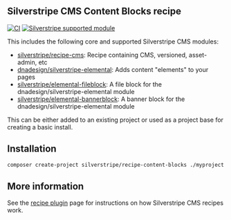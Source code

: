 ## Silverstripe CMS Content Blocks recipe

[![CI](https://github.com/silverstripe/recipe-content-blocks/actions/workflows/ci.yml/badge.svg)](https://github.com/silverstripe/recipe-content-blocks/actions/workflows/ci.yml)
[![Silverstripe supported module](https://img.shields.io/badge/silverstripe-supported-0071C4.svg)](https://www.silverstripe.org/software/addons/silverstripe-commercially-supported-module-list/)

This includes the following core and supported Silverstripe CMS modules:

 * [silverstripe/recipe-cms](https://github.com/silverstripe/recipe-cms): Recipe containing CMS, versioned, asset-admin, etc
 * [dnadesign/silverstripe-elemental](https://github.com/dnadesign/silverstripe-elemental): Adds content "elements" to
   your pages
 * [silverstripe/elemental-fileblock](https://github.com/silverstripe/silverstripe-elemental-fileblock): A file block
   for the dnadesign/silverstripe-elemental module
 * [silverstripe/elemental-bannerblock](https://github.com/silverstripe/silverstripe-elemental-bannerblock): A banner
   block for the dnadesign/silverstripe-elemental module

This can be either added to an existing project or used as a project base for creating a basic install.

## Installation

```sh
composer create-project silverstripe/recipe-content-blocks ./myproject
```

## More information

See the [recipe plugin](https://github.com/silverstripe/recipe-plugin) page for instructions on how
Silverstripe CMS recipes work.
